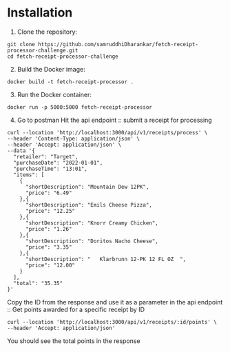 # Installation

1. Clone the repository:

```
git clone https://github.com/samruddhiDharankar/fetch-receipt-processor-challenge.git
cd fetch-receipt-processor-challenge
```

2. Build the Docker image:

```
docker build -t fetch-receipt-processor .
```

3. Run the Docker container:

```
docker run -p 5000:5000 fetch-receipt-processor
```

4. Go to postman
   Hit the api endpoint :: submit a receipt for processing

```
curl --location 'http://localhost:3000/api/v1/receipts/process' \
--header 'Content-Type: application/json' \
--header 'Accept: application/json' \
--data '{
  "retailer": "Target",
  "purchaseDate": "2022-01-01",
  "purchaseTime": "13:01",
  "items": [
    {
      "shortDescription": "Mountain Dew 12PK",
      "price": "6.49"
    },{
      "shortDescription": "Emils Cheese Pizza",
      "price": "12.25"
    },{
      "shortDescription": "Knorr Creamy Chicken",
      "price": "1.26"
    },{
      "shortDescription": "Doritos Nacho Cheese",
      "price": "3.35"
    },{
      "shortDescription": "   Klarbrunn 12-PK 12 FL OZ  ",
      "price": "12.00"
    }
  ],
  "total": "35.35"
}'
```

Copy the ID from the response and use it as a parameter in the api endpoint :: Get points awarded for a specific receipt by ID

```
curl --location 'http://localhost:3000/api/v1/receipts/:id/points' \
--header 'Accept: application/json'
```

You should see the total points in the response
